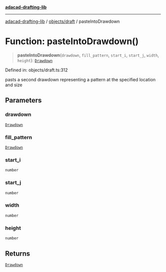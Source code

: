 [**adacad-drafting-lib**](../../../README.md)

***

[adacad-drafting-lib](../../../modules.md) / [objects/draft](../README.md) / pasteIntoDrawdown

# Function: pasteIntoDrawdown()

> **pasteIntoDrawdown**(`drawdown`, `fill_pattern`, `start_i`, `start_j`, `width`, `height`): [`Drawdown`](../../datatypes/type-aliases/Drawdown.md)

Defined in: objects/draft.ts:312

pasts a second drawdown representing a pattern at the specified location and size

## Parameters

### drawdown

[`Drawdown`](../../datatypes/type-aliases/Drawdown.md)

### fill\_pattern

[`Drawdown`](../../datatypes/type-aliases/Drawdown.md)

### start\_i

`number`

### start\_j

`number`

### width

`number`

### height

`number`

## Returns

[`Drawdown`](../../datatypes/type-aliases/Drawdown.md)
